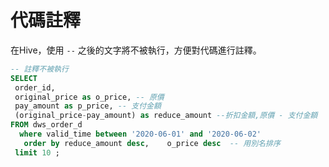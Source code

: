 # 代碼註釋

在Hive，使用 `--` 之後的文字將不被執行，方便對代碼進行註釋。

```sql
-- 註釋不被執行
SELECT 
 order_id,  
 original_price as o_price, -- 原價  
 pay_amount as p_price, -- 支付金額  
 (original_price-pay_amount) as reduce_amount --折扣金額,原價 - 支付金額
FROM dws_order_d 
  where valid_time between '2020-06-01' and '2020-06-02'  
   order by reduce_amount desc,    o_price desc  -- 用別名排序 
 limit 10 ;
```

